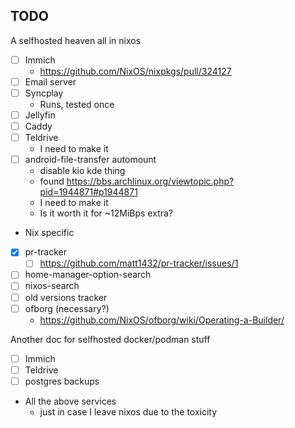 ## TODO

A selfhosted heaven all in nixos

- [ ] Immich
  - https://github.com/NixOS/nixpkgs/pull/324127
- [ ] Email server
- [ ] Syncplay
  - Runs, tested once
- [ ] Jellyfin
- [ ] Caddy
- [ ] Teldrive
  - I need to make it
- [ ] android-file-transfer automount
  - disable kio kde thing
  - found https://bbs.archlinux.org/viewtopic.php?pid=1944871#p1944871
  - I need to make it
  - Is it worth it for ~12MiBps extra?

- Nix specific
- [x] pr-tracker
  - [ ] https://github.com/matt1432/pr-tracker/issues/1
- [ ] home-manager-option-search
- [ ] nixos-search
- [ ] old versions tracker
- [ ] ofborg (necessary?)
  - https://github.com/NixOS/ofborg/wiki/Operating-a-Builder/

Another doc for selfhosted docker/podman stuff

- [ ] Immich
- [ ] Teldrive
- [ ] postgres backups

- All the above services
  - just in case I leave nixos due to the toxicity
